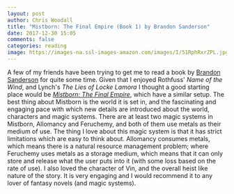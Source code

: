 ```yaml
---
layout: post
author: Chris Woodall
title: "Mistborn: The Final Empire (Book 1) by Brandon Sanderson"
date: 2017-12-30 15:05
comments: false
categories: reading
image: https://images-na.ssl-images-amazon.com/images/I/51RphRxrZPL.jpg 
---
```


A few of my friends have been trying to get me to read a book by [Brandon Sanderson] for quite some time. Given that I enjoyed Rothfuss' _Name of the Wind_, and Lynch's _The Lies of Locke Lamora_ I thought a good starting place would be _[Mistborn: The Final Empire]_, which have a similar setup. The best thing about Mistborn is the world it is set in, and the fascinating and engaging pace with which new details are introduced about the world, characters and magic systems. There are at least two magic systems in Mistborn, Allomancy and Feruchemy, and both of them use metals as their medium of use. The thing I love about this magic system is that it has strict limitations which are easy to think about. Allomancy consumes metals, which means there is a natural resource management problem; where Feruchemy uses metals as a storage medium, which means that it can only store and release what the user puts into it (with some loss based on the rate of use). I also loved the character of Vin, and the overall heist like nature of the story. It is very engaging and I would recommend it to any lover of fantasy novels (and magic systems).


[Mistborn: The Final Empire]: https://www.amazon.com/Mistborn-Final-Empire-Brandon-Sanderson-ebook/dp/B002GYI9C4/ref=sr_1_1?s=digital-text&ie=UTF8&qid=1515100855&sr=1-1&keywords=mistborn
[Brandon Sanderson]: https://brandonsanderson.com/